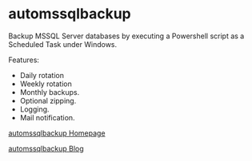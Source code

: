# automssqlbackup
Backup MSSQL Server databases by executing a Powershell script as a Scheduled Task under Windows. 

Features: 
* Daily rotation
* Weekly rotation
* Monthly backups. 
* Optional zipping. 
* Logging. 
* Mail notification.

[automssqlbackup Homepage](https://www.devio.at/en/projects/automssqlbackup/)

[automssqlbackup Blog](https://devio.wordpress.com/category/automssqlbackup/)
